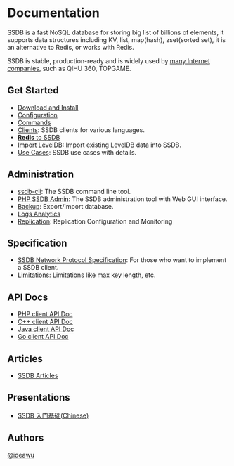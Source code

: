 # Documentation

SSDB is a fast NoSQL database for storing big list of billions of elements, it supports data structures including KV, list, map(hash), zset(sorted set), it is an alternative to Redis, or works with Redis.

SSDB is stable, production-ready and is widely used by [many Internet companies](./users.html), such as QIHU 360, TOPGAME.

## Get Started

* [Download and Install](./install.html)
* [Configuration](./config.html)
* [Commands](./commands/index.html)
* [Clients](./clients.html): SSDB clients for various languages.
* [__Redis__ to SSDB](./redis-to-ssdb.html)
* [Import LevelDB](./leveldb-import.html): Import existing LevelDB data into SSDB.
* [Use Cases](./users.html): SSDB use cases with details.

## Administration

* [ssdb-cli](./ssdb-cli.html): The SSDB command line tool.
* [PHP SSDB Admin](https://github.com/ssdb/phpssdbadmin): The SSDB administration tool with Web GUI interface.
* [Backup](./backup.html): Export/Import database.
* [Logs Analytics](./logs.html)
* [Replication](./replication.html): Replication Configuration and Monitoring

## Specification

* [SSDB Network Protocol Specification](./protocol.html): For those who want to implement a SSDB client.
* [Limitations](./limit.html): Limitations like max key length, etc.

## API Docs

* [PHP client API Doc](./php/index.html)
* [C++ client API Doc](./cpp/index.html)
* [Java client API Doc](./java/index.html)
* [Go client API Doc](./go/index.html)

## Articles

* <a href="http://www.ideawu.com/blog/category/ssdb" target="_blank">SSDB Articles</a>

## Presentations

* <a href="http://ssdb.io/ssdb-get-started.pdf" target="_blank">SSDB 入门基础(Chinese)</a>

## Authors

[@ideawu](http://www.ideawu.com/)
